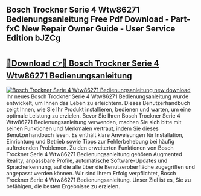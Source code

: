 ## Bosch Trockner Serie 4 Wtw86271 Bedienungsanleitung Free Pdf Download - Part-fxC New Repair Owner Guide - User Service Edition bJZCg

# <h2><a href="http://df0mdd.blite.top/?on=Bosch+Trockner+Serie+4+Wtw86271+Bedienungsanleitung">🔗Download 👉🔴 Bosch Trockner Serie 4 Wtw86271 Bedienungsanleitung</a></h2>

[![Bosch Trockner Serie 4 Wtw86271 Bedienungsanleitung new download](https://i.imgur.com/lujVjoI.png)](http://df0mdd.blite.top/?on=Bosch+Trockner+Serie+4+Wtw86271+Bedienungsanleitung)
Ihr neues Bosch Trockner Serie 4 Wtw86271 Bedienungsanleitung wurde entwickelt, um Ihnen das Leben zu erleichtern. Dieses Benutzerhandbuch zeigt Ihnen, wie Sie Ihr Produkt installieren, bedienen und warten, um eine optimale Leistung zu erzielen. Bevor Sie Ihren Bosch Trockner Serie 4 Wtw86271 Bedienungsanleitung verwenden, machen Sie sich bitte mit seinen Funktionen und Merkmalen vertraut, indem Sie dieses Benutzerhandbuch lesen. Es enthält klare Anweisungen für Installation, Einrichtung und Betrieb sowie Tipps zur Fehlerbehebung bei häufig auftretenden Problemen. Zu den erweiterten Funktionen von Bosch Trockner Serie 4 Wtw86271 Bedienungsanleitung gehören Augmented Reality, anpassbare Profile, automatische Software-Updates und Spracherkennung, auf die alle über die Benutzeroberfläche zugegriffen und angepasst werden können. Wir sind Ihrem Erfolg verpflichtet, Bosch Trockner Serie 4 Wtw86271 Bedienungsanleitung. Unser Ziel ist es, Sie zu befähigen, die besten Ergebnisse zu erzielen.
